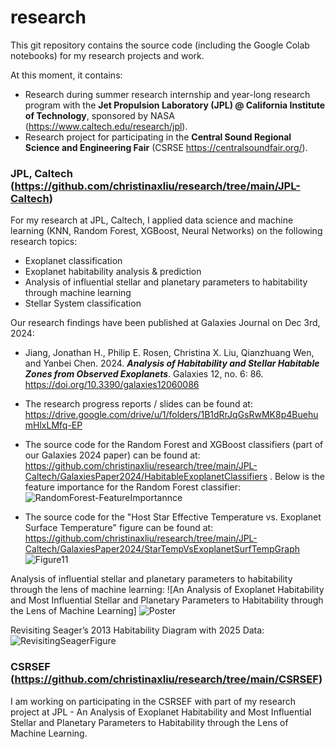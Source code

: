 # research
This git repository contains the source code (including the Google Colab notebooks) for my research projects and work.

At this moment, it contains:
- Research during summer research internship and year-long research program with the **Jet Propulsion Laboratory (JPL) @ California Institute of Technology**, sponsored by NASA (https://www.caltech.edu/research/jpl).
- Research project for participating in the **Central Sound Regional Science and Engineering Fair** (CSRSE https://centralsoundfair.org/).

### JPL, Caltech (https://github.com/christinaxliu/research/tree/main/JPL-Caltech)
For my research at JPL, Caltech, I applied data science and machine learning (KNN, Random Forest, XGBoost, Neural Networks) on the following research topics:
- Exoplanet classification
- Exoplanet habitability analysis & prediction
- Analysis of influential stellar and planetary parameters to habitability through machine learning
- Stellar System classification

Our research findings have been published at Galaxies Journal on Dec 3rd, 2024:
- Jiang, Jonathan H., Philip E. Rosen, Christina X. Liu, Qianzhuang Wen, and Yanbei Chen. 2024. ***Analysis of Habitability and Stellar Habitable Zones from Observed Exoplanets***. Galaxies 12, no. 6: 86. https://doi.org/10.3390/galaxies12060086
- The research progress reports / slides can be found at: https://drive.google.com/drive/u/1/folders/1B1dRrJqGsRwMK8p4BuehumHlxLMfq-EP
- The source code for the Random Forest and XGBoost classifiers (part of our Galaxies 2024 paper) can be found at: https://github.com/christinaxliu/research/tree/main/JPL-Caltech/GalaxiesPaper2024/HabitableExoplanetClassifiers .
  Below is the feature importance for the Random Forest classifier:
  ![RandomForest-FeatureImportannce](https://github.com/user-attachments/assets/37c8027a-4bd4-496f-b0cc-4413129d086a)


- The source code for the "Host Star Effective Temperature vs. Exoplanet Surface Temperature" figure can be found at: https://github.com/christinaxliu/research/tree/main/JPL-Caltech/GalaxiesPaper2024/StarTempVsExoplanetSurfTempGraph
  ![Figure11](https://github.com/user-attachments/assets/6d294515-3356-4d7a-84c5-326ff615c151)

Analysis of influential stellar and planetary parameters to habitability through the lens of machine learning:
![An Analysis of Exoplanet Habitability and Most Influential Stellar and Planetary Parameters to Habitability through the Lens of Machine Learning]
![Poster](https://github.com/user-attachments/assets/5431f7a0-b22d-44db-b5a6-26d7525cb22d)

Revisiting Seager’s 2013 Habitability Diagram with 2025 Data:
![RevisitingSeagerFigure](https://github.com/user-attachments/assets/1347ab46-2fb5-4140-814b-e8c392cc8879)

### CSRSEF (https://github.com/christinaxliu/research/tree/main/CSRSEF)
I am working on participating in the CSRSEF with part of my research project at JPL - An Analysis of Exoplanet Habitability and Most Influential Stellar and Planetary Parameters to Habitability through the Lens of Machine Learning.
